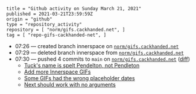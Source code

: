 ```
title = "Github activity on Sunday March 21, 2021"
published = 2021-03-21T23:59:59Z
origin = "github"
type = "repository_activity"
repository = [ "norm/gifs.cackhanded.net", ]
tag = [ "repo-gifs-cackhanded-net", ]
```

* 07:26 — created branch innerspace on [`norm/gifs.cackhanded.net`](https://github.com/norm/gifs.cackhanded.net)
* 07:29 — deleted branch innerspace from [`norm/gifs.cackhanded.net`](https://github.com/norm/gifs.cackhanded.net)
* 07:30 — pushed 4 commits to `main` on [`norm/gifs.cackhanded.net`](https://github.com/norm/gifs.cackhanded.net) ([diff](https://github.com/norm/gifs.cackhanded.net/compare/4b044ed0b56960bb6934d1b23337cc0872d993dc..1c5bf75a6faa0244cd6cc003ec83d96c0ba98a98))
  * [Tuck's name is spelt Pendelton, not Pendleton](https://github.com/norm/gifs.cackhanded.net/commit/0df67040d141cd765451323b2aea35ef0adc99ef)
  * [Add more Innerspace GIFs](https://github.com/norm/gifs.cackhanded.net/commit/703f33a5ede6c99c33b5403661fdb7710ab8e754)
  * [Some GIFs had the wrong placeholder dates](https://github.com/norm/gifs.cackhanded.net/commit/17e4f32fec71fff00bd070b846d49eaaef5df1da)
  * [Next should work with no arguments](https://github.com/norm/gifs.cackhanded.net/commit/1c5bf75a6faa0244cd6cc003ec83d96c0ba98a98)

